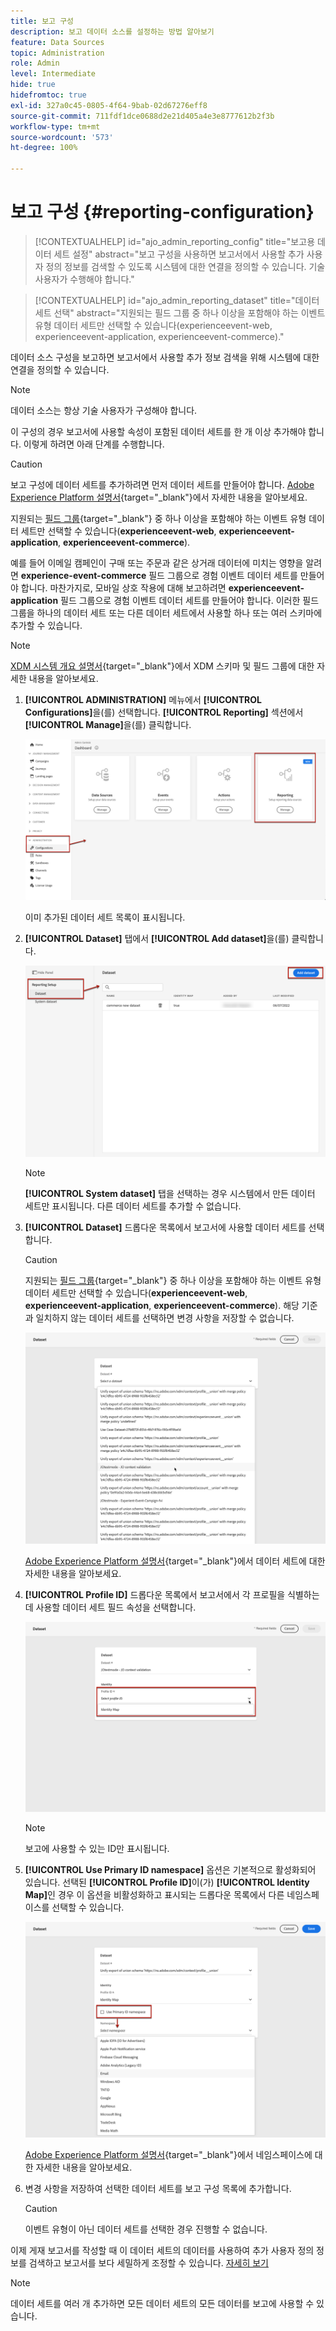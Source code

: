 ```yaml
---
title: 보고 구성
description: 보고 데이터 소스를 설정하는 방법 알아보기
feature: Data Sources
topic: Administration
role: Admin
level: Intermediate
hide: true
hidefromtoc: true
exl-id: 327a0c45-0805-4f64-9bab-02d67276eff8
source-git-commit: 711fdf1dce0688d2e21d405a4e3e8777612b2f3b
workflow-type: tm+mt
source-wordcount: '573'
ht-degree: 100%

---
```


# 보고 구성 {#reporting-configuration}

>[!CONTEXTUALHELP]
>id="ajo_admin_reporting_config"
>title="보고용 데이터 세트 설정"
>abstract="보고 구성을 사용하면 보고서에서 사용할 추가 사용자 정의 정보를 검색할 수 있도록 시스템에 대한 연결을 정의할 수 있습니다. 기술 사용자가 수행해야 합니다."

>[!CONTEXTUALHELP]
>id="ajo_admin_reporting_dataset"
>title="데이터 세트 선택"
>abstract="지원되는 필드 그룹 중 하나 이상을 포함해야 하는 이벤트 유형 데이터 세트만 선택할 수 있습니다(experienceevent-web, experienceevent-application, experienceevent-commerce)."

데이터 소스 구성을 보고하면 보고서에서 사용할 추가 정보 검색을 위해 시스템에 대한 연결을 정의할 수 있습니다.

>[!NOTE]
>
>데이터 소스는 항상 기술 사용자가 구성해야 합니다. <!--Rights?-->

이 구성의 경우 보고서에 사용할 속성이 포함된 데이터 세트를 한 개 이상 추가해야 합니다. 이렇게 하려면 아래 단계를 수행합니다.

>[!CAUTION]
>
>보고 구성에 데이터 세트를 추가하려면 먼저 데이터 세트를 만들어야 합니다. [Adobe Experience Platform 설명서](https://experienceleague.adobe.com/docs/experience-platform/catalog/datasets/user-guide.html?lang=ko#create){target=&quot;_blank&quot;}에서 자세한 내용을 알아보세요.
>
>지원되는 [필드 그룹](https://experienceleague.adobe.com/docs/experience-platform/xdm/tutorials/create-schema-ui.html?lang=ko#field-group){target=&quot;_blank&quot;} 중 하나 이상을 포함해야 하는 이벤트 유형 데이터 세트만 선택할 수 있습니다(**experienceevent-web**, **experienceevent-application**, **experienceevent-commerce**).

<!--
➡️ [Discover this feature in video](#video)
-->

예를 들어 이메일 캠페인이 구매 또는 주문과 같은 상거래 데이터에 미치는 영향을 알려면 **experience-event-commerce** 필드 그룹으로 경험 이벤트 데이터 세트를 만들어야 합니다. 마찬가지로, 모바일 상호 작용에 대해 보고하려면 **experienceevent-application** 필드 그룹으로 경험 이벤트 데이터 세트를 만들어야 합니다. <!--If you want to report on web interactions then you need to include the web field group.--> 이러한 필드 그룹을 하나의 데이터 세트 또는 다른 데이터 세트에서 사용할 하나 또는 여러 스키마에 추가할 수 있습니다.

>[!NOTE]
>
>[XDM 시스템 개요 설명서](https://experienceleague.adobe.com/docs/experience-platform/xdm/home.html?lang=ko){target=&quot;_blank&quot;}에서 XDM 스키마 및 필드 그룹에 대한 자세한 내용을 알아보세요.

1. **[!UICONTROL ADMINISTRATION]** 메뉴에서 **[!UICONTROL Configurations]**&#x200B;을(를) 선택합니다. **[!UICONTROL Reporting]** 섹션에서 **[!UICONTROL Manage]**&#x200B;을(를) 클릭합니다.

   ![](assets/reporting-config-menu.png)

   이미 추가된 데이터 세트 목록이 표시됩니다.

1. **[!UICONTROL Dataset]** 탭에서 **[!UICONTROL Add dataset]**&#x200B;을(를) 클릭합니다.

   ![](assets/reporting-config-add.png)

   >[!NOTE]
   >
   >**[!UICONTROL System dataset]** 탭을 선택하는 경우 시스템에서 만든 데이터 세트만 표시됩니다. 다른 데이터 세트를 추가할 수 없습니다.

1. **[!UICONTROL Dataset]** 드롭다운 목록에서 보고서에 사용할 데이터 세트를 선택합니다.

   >[!CAUTION]
   >
   >지원되는 [필드 그룹](https://experienceleague.adobe.com/docs/experience-platform/xdm/tutorials/create-schema-ui.html#field-group){target=&quot;_blank&quot;} 중 하나 이상을 포함해야 하는 이벤트 유형 데이터 세트만 선택할 수 있습니다(**experienceevent-web**, **experienceevent-application**, **experienceevent-commerce**). 해당 기준과 일치하지 않는 데이터 세트를 선택하면 변경 사항을 저장할 수 없습니다.

   ![](assets/reporting-config-datasets.png)

   [Adobe Experience Platform 설명서](https://experienceleague.adobe.com/docs/experience-platform/catalog/datasets/overview.html?lang=ko){target=&quot;_blank&quot;}에서 데이터 세트에 대한 자세한 내용을 알아보세요.

1. **[!UICONTROL Profile ID]** 드롭다운 목록에서 보고서에서 각 프로필을 식별하는 데 사용할 데이터 세트 필드 속성을 선택합니다.

   ![](assets/reporting-config-profile-id.png)

   >[!NOTE]
   >
   >보고에 사용할 수 있는 ID만 표시됩니다.

1. **[!UICONTROL Use Primary ID namespace]** 옵션은 기본적으로 활성화되어 있습니다. 선택된 **[!UICONTROL Profile ID]**&#x200B;이(가) **[!UICONTROL Identity Map]**&#x200B;인 경우 이 옵션을 비활성화하고 표시되는 드롭다운 목록에서 다른 네임스페이스를 선택할 수 있습니다.

   ![](assets/reporting-config-namespace.png)

   [Adobe Experience Platform 설명서](https://experienceleague.adobe.com/docs/experience-platform/identity/namespaces.html?lang=ko){target=&quot;_blank&quot;}에서 네임스페이스에 대한 자세한 내용을 알아보세요.

1. 변경 사항을 저장하여 선택한 데이터 세트를 보고 구성 목록에 추가합니다.

   >[!CAUTION]
   >
   >이벤트 유형이 아닌 데이터 세트를 선택한 경우 진행할 수 없습니다.

이제 게재 보고서를 작성할 때 이 데이터 세트의 데이터를 사용하여 추가 사용자 정의 정보를 검색하고 보고서를 보다 세밀하게 조정할 수 있습니다. [자세히 보기](content-experiment.md#objectives-global)

>[!NOTE]
>
>데이터 세트를 여러 개 추가하면 모든 데이터 세트의 모든 데이터를 보고에 사용할 수 있습니다.


<!--
## How-to video {#video}

Understand how to configure Experience Platform reporting data sources.

>[!VIDEO]()
-->
